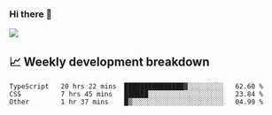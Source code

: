 ### Hi there 👋
<img align="center" src="https://github-readme-stats.vercel.app/api?username=Tumao727&show_icons=true&hide_title=true&theme=dracula" />


## 📈 Weekly development breakdown
<!--START_SECTION:waka-->

```text
TypeScript   20 hrs 22 mins  ███████████████▓░░░░░░░░░   62.60 %
CSS          7 hrs 45 mins   ██████░░░░░░░░░░░░░░░░░░░   23.84 %
Other        1 hr 37 mins    █▒░░░░░░░░░░░░░░░░░░░░░░░   04.99 %
```

<!--END_SECTION:waka-->